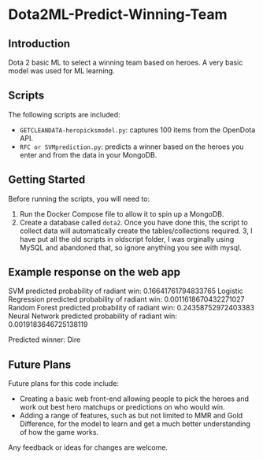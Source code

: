 # Dota2ML-Predict-Winning-Team

## Introduction
Dota 2 basic ML to select a winning team based on heroes. A very basic model was used for ML learning.

## Scripts
The following scripts are included:
- `GETCLEANDATA-heropicksmodel.py`: captures 100 items from the OpenDota API.
- `RFC or SVMprediction.py`: predicts a winner based on the heroes you enter and from the data in your MongoDB.

## Getting Started
Before running the scripts, you will need to:
1. Run the Docker Compose file to allow it to spin up a MongoDB.
2. Create a database called `dota2`. Once you have done this, the script to collect data will automatically create the tables/collections required.
3, I have put all the old scripts in oldscript folder, I was orginally using MySQL and abandoned that, so ignore anything you see with mysql. 


## Example response on the web app
SVM predicted probability of radiant win: 0.16641761794833765
Logistic Regression predicted probability of radiant win: 0.0011618670432271027
Random Forest predicted probability of radiant win: 0.24358752972403383
Neural Network predicted probability of radiant win: 0.0019183646725138119

Predicted winner: Dire

## Future Plans
Future plans for this code include:
- Creating a basic web front-end allowing people to pick the heroes and work out best hero matchups or predictions on who would win.
- Adding a range of features, such as but not limited to MMR and Gold Difference, for the model to learn and get a much better understanding of how the game works.

Any feedback or ideas for changes are welcome.
